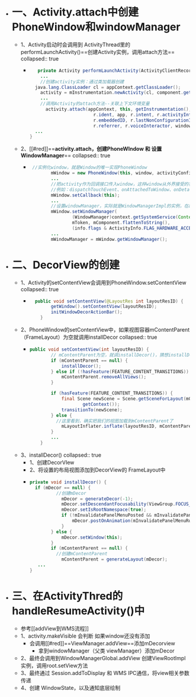 - # 一、Activity.attach中创建PhoneWindow和windowManager
	- 1、Activity启动时会调用到 ActivityThread里的performLaunchActivity()==创建Activity实例，调用attach方法==
	  collapsed:: true
		- ```java
		     private Activity performLaunchActivity(ActivityClientRecord r, Intent customIntent) {
		      ...
		      //创建activity实例：通过类加载器创建
		  	java.lang.ClassLoader cl = appContext.getClassLoader();
		      activity = mInstrumentation.newActivity(cl, component.getClassName(), r.intent);
		      ...
		      //调用﻿Activity的attach方法--关联上下文环境变量
		    	activity.attach(appContext, this, getInstrumentation(), r.token,
		                          r.ident, app, r.intent, r.activityInfo, title, r.parent,
		                          r.embeddedID, r.lastNonConfigurationInstances, config,
		                          r.referrer, r.voiceInteractor, window, r.configCallback);    
		  	...
		  }
		  ```
	- 2、[[#red]]==**activity.attach，创建PhoneWIndow 和 设置WindowManager**==
	  collapsed:: true
		- ```java
		   //实例化window，就是Window的唯一实现PhoneWindow
		          mWindow = new PhoneWindow(this, window, activityConfigCallback);
		          ...
		          //把activity作为回调接口传入window，这样window从外界接受的状态变化都会交给activity
		          //例如：dispatchTouchEvent、onAttachedToWindow、onDetachedFromWindow
		          mWindow.setCallback(this);
		          ...
		          //设置windowManager，实际就是WindowManagerImpl的实例，在activity中getWindowManager()获取的就是这个实例
		          mWindow.setWindowManager(
		                  (WindowManager)context.getSystemService(Context.WINDOW_SERVICE),
		                  mToken, mComponent.flattenToString(),
		                  (info.flags & ActivityInfo.FLAG_HARDWARE_ACCELERATED) != 0);
		          ...
		          mWindowManager = mWindow.getWindowManager();
		  ```
- # 二、DecorView的创建
	- 1、Activity的setContentView会调用到PhoneWindow.setContentView
	  collapsed:: true
		- ```java
		    public void setContentView(@LayoutRes int layoutResID) {
		          getWindow().setContentView(layoutResID);
		          initWindowDecorActionBar();
		      }
		  ```
	- 2、PhoneWindow的setContentView中，如果视图容器mContentParent（FrameLayout）为空就调用installDecor
	  collapsed:: true
		- ```java
		  public void setContentView(int layoutResID) {
		          // mContentParent为空，就调installDecor()，猜想installDecor()里面创建了mContentParent。且从名字看出mContentParent就是内容视图的容器
		          if (mContentParent == null) {
		              installDecor();
		          } else if (!hasFeature(FEATURE_CONTENT_TRANSITIONS)) {
		              mContentParent.removeAllViews();
		          }
		  
		          if (hasFeature(FEATURE_CONTENT_TRANSITIONS)) {
		              final Scene newScene = Scene.getSceneForLayout(mContentParent, layoutResID,
		                      getContext());
		              transitionTo(newScene);
		          } else {
		          	//这里看到，确实把我们的视图加载到mContentParent了
		              mLayoutInflater.inflate(layoutResID, mContentParent);
		          }
		          ...
		      }
		  ```
	- 3、installDecor()
	  collapsed:: true
		- 1、创建DecorVIew
		- 2、将设置的布局视图添加到DecorView的 FrameLayout中
		- ```java
		  private void installDecor() {
		  	if (mDecor == null) {
		  			//创建mDecor
		              mDecor = generateDecor(-1);
		              mDecor.setDescendantFocusability(ViewGroup.FOCUS_AFTER_DESCENDANTS);
		              mDecor.setIsRootNamespace(true);
		              if (!mInvalidatePanelMenuPosted && mInvalidatePanelMenuFeatures != 0) {
		                  mDecor.postOnAnimation(mInvalidatePanelMenuRunnable);
		              }
		          } else {
		              mDecor.setWindow(this);
		          }
		          if (mContentParent == null) {
		          	//创建mContentParent
		              mContentParent = generateLayout(mDecor);
		     ...
		  }
		  ```
- # 三、在ActivityThred的handleResumeActivity()中
	- 参考[[addView到WMS流程]]
	- 1、activity.makeVisible 会判断 如果window还没有添加
		- 会调用[[#red]]==ViewManager.addView==添加mDecorview
			- 拿到windowManager（父类 viewManager）添加mDecor
	- 2、最终会调用到WindowManagerGlobal.addView  创建ViewRootImpl实例，调用root.setView方法
	- 3、最终通过 Session.addToDisplay  和  WMS  IPC通信，将view相关参数传递
	- 4、创建 WindowState，以及通知底层绘制